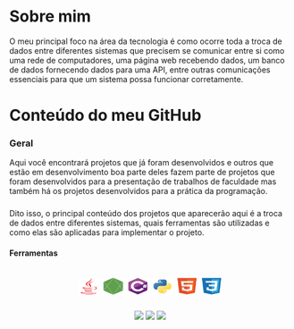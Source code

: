 #
# Sobre mim
  O meu principal foco na área da tecnologia é como ocorre toda a troca de dados entre diferentes sistemas que precisem se comunicar entre si como uma rede de computadores, uma página web recebendo dados, um banco de dados fornecendo dados para uma API, entre outras comunicações essenciais para que um sistema possa funcionar corretamente.

#
# Conteúdo do meu GitHub
### Geral
Aqui você encontrará projetos que já foram desenvolvidos e outros que estão em desenvolvimento boa parte deles fazem parte de projetos que foram desenvolvidos para a presentação de trabalhos de faculdade mas também há os projetos desenvolvidos para a prática da programação.
###
Dito isso, o principal conteúdo dos projetos que aparecerão aqui é a troca de dados entre diferentes sistemas, quais ferramentas são utilizadas e como elas são aplicadas para implementar o projeto.


  
  #### Ferramentas
<div align="center" style="display: inline_block"><br>
  <img align="center" alt="gab-Java" height="30" width="40" src="https://raw.githubusercontent.com/devicons/devicon/master/icons/java/java-plain.svg">
  <img align="center" alt="gab-Node" height="30" width="40" src="https://raw.githubusercontent.com/devicons/devicon/master/icons/nodejs/nodejs-plain.svg">
  <img align="center" alt="gab-Csharp" height="30" width="40" src="https://raw.githubusercontent.com/devicons/devicon/master/icons/csharp/csharp-original.svg">
  <img align="center" alt="gab-Python" height="30" width="40" src="https://raw.githubusercontent.com/devicons/devicon/master/icons/python/python-original.svg">
  <img align="center" alt="gab-HTML" height="30" width="40" src="https://raw.githubusercontent.com/devicons/devicon/master/icons/html5/html5-original.svg">
  <img align="center" alt="gab-CSS" height="30" width="40" src="https://raw.githubusercontent.com/devicons/devicon/master/icons/css3/css3-original.svg">
</div>
  
  ##
 
<div align="center"> 
  <a href="https://instagram.com/amrl_gabriel" target="_blank"><img src="https://img.shields.io/badge/-Instagram-%23E4405F?style=for-the-badge&logo=instagram&logoColor=white" target="_blank"></a>
  <a href = "mailto:importante.gabrielamaral@gmail.com"><img src="https://img.shields.io/badge/-Gmail-%23333?style=for-the-badge&logo=gmail&logoColor=white" target="_blank"></a>
  <a href="https://www.linkedin.com/in/gabriel-amaral-25469922b" target="_blank"><img src="https://img.shields.io/badge/-LinkedIn-%230077B5?style=for-the-badge&logo=linkedin&logoColor=white" target="_blank"></a> 





  
</div>
